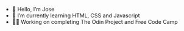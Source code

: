 - 👋 Hello, I’m Jose 
- 🌱 I’m currently learning HTML, CSS and Javascript      
-  🧑‍💻 Working on completing The Odin Project and Free Code Camp            
<!---                        
Jose-Flor/Jose-Flor is a ✨ special ✨ repository because its `README.md` (this file) appears on your GitHub profile.
You can click the Preview link to take a look at your changes.
--->
